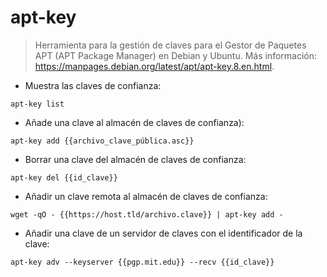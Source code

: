 # apt-key

> Herramienta para la gestión de claves para el Gestor de Paquetes APT (APT Package Manager) en Debian y Ubuntu.
> Más información: <https://manpages.debian.org/latest/apt/apt-key.8.en.html>.

- Muestra las claves de confianza:

`apt-key list`

- Añade una clave al almacén de claves de confianza):

`apt-key add {{archivo_clave_pública.asc}}`

- Borrar una clave del almacén de claves de confianza:

`apt-key del {{id_clave}}`

- Añadir un clave remota al almacén de claves de confianza:

`wget -qO - {{https://host.tld/archivo.clave}} | apt-key add -`

- Añadir una clave de un servidor de claves con el identificador de la clave:

`apt-key adv --keyserver {{pgp.mit.edu}} --recv {{id_clave}}`

